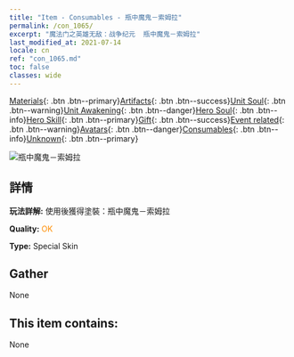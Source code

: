 ```yaml
---
title: "Item - Consumables - 瓶中魔鬼－索姆拉"
permalink: /con_1065/
excerpt: "魔法门之英雄无敌：战争纪元  瓶中魔鬼－索姆拉"
last_modified_at: 2021-07-14
locale: cn
ref: "con_1065.md"
toc: false
classes: wide
---
```

 [Materials](/ItemsCN/){: .btn .btn--primary}[Artifacts](/ItemsCN/Artifacts/){: .btn .btn--success}[Unit Soul](/ItemsCN/UnitSoul/){: .btn .btn--warning}[Unit Awakening](/ItemsCN/UnitAwakening/){: .btn .btn--danger}[Hero Soul](/ItemsCN/HeroSoul/){: .btn .btn--info}[Hero Skill](/ItemsCN/HeroSkill/){: .btn .btn--primary}[Gift](/ItemsCN/Gift/){: .btn .btn--success}[Event related](/ItemsCN/Events/){: .btn .btn--warning}[Avatars](/ItemsCN/Avatars/){: .btn .btn--danger}[Consumables](/ItemsCN/Consumables/){: .btn .btn--info}[Unknown](/ItemsCN/Unknown/){: .btn .btn--primary}

 ![瓶中魔鬼－索姆拉](/images/h/h_Solmyr2.jpg)

## 詳情
 **玩法詳解:** 使用後獲得塗裝：瓶中魔鬼－索姆拉

 **Quality:** <span style="color: #FF8C00">OK</span>

 **Type:** Special Skin

## Gather

  None

## This item contains:

  None


